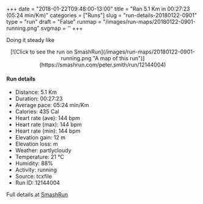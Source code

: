 +++
date = "2018-01-22T09:48:00-13:00"
title = "Ran 5.1 Km in 00:27:23 (05:24 min/Km)"
categories = ["Runs"]
slug = "run-details-20180122-0901"
type = "run"
draft = "False"
runmap = "/images/run-maps/20180122-0901-running.png"
svgmap = '<polyline points="58 8, 38 16, 26 29, 12 30, 10 32, 6 37, 1 47, 1 61, 6 68, 11 71, 29 88, 34 92, 44 94, 47 93, 66 77, 85 70, 99 43, 100 35, 98 30, 92 20, 86 10, 81 6, 74 7, 61 6, 36 16, 27 28, 11 31, 4 40, 3 42, 0 54, 1 60, 4 65, 12 71, 26 87, 40 93, 47 93, 63 79, 80 72, 85 69, 98 43, 100 37, 99 32, 88 12, 82 6, 73 7, 63 6, 60 7, 37 17, 26 28, 11 31, 1 50, 0 53, 2 63, 5 68, 10 71, 28 88, 44 94, 46 93, 66 78, 84 70, 98 44, 100 36, 98 30, 86 9, 82 6, 61 6, 37 17, 28 28, 12 30, 7 36, 1 49, 1 59">'
+++

Doing it steady like

<!--more-->

<center>
[![Click to see the run on SmashRun](/images/run-maps/20180122-0901-running.png "A map of this run")](https://smashrun.com/peter.smith/run/12144004)
</center>

#### Run details

* Distance: 5.1 Km
* Duration: 00:27:23
* Average pace: 05:24 min/Km
* Calories: 435 Cal
* Heart rate (ave): 144 bpm
* Heart rate (max): 144 bpm
* Heart rate (min): 144 bpm
* Elevation gain: 12 m
* Elevation loss:  m
* Weather: partlycloudy
* Temperature: 21 &deg;C
* Humidity: 88%
* Activity: running
* Source: tcxfile
* Run ID: 12144004

Full details at [SmashRun](https://smashrun.com/peter.smith/run/12144004)